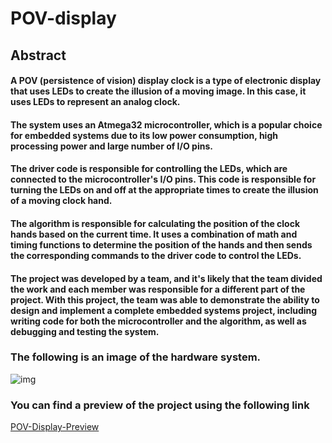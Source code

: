 # POV-display
## Abstract
#### A POV (persistence of vision) display clock is a type of electronic display that uses LEDs to create the illusion of a moving image. In this case, it uses LEDs to represent an analog clock.

#### The system uses an Atmega32 microcontroller, which is a popular choice for embedded systems due to its low power consumption, high processing power and large number of I/O pins.

#### The driver code is responsible for controlling the LEDs, which are connected to the microcontroller's I/O pins. This code is responsible for turning the LEDs on and off at the appropriate times to create the illusion of a moving clock hand.

#### The algorithm is responsible for calculating the position of the clock hands based on the current time. It uses a combination of math and timing functions to determine the position of the hands and then sends the corresponding commands to the driver code to control the LEDs.

#### The project was developed by a team, and it's likely that the team divided the work and each member was responsible for a different part of the project. With this project, the team was able to demonstrate the ability to design and implement a complete embedded systems project, including writing code for both the microcontroller and the algorithm, as well as debugging and testing the system.

### The following is an image of the hardware system.
![img]()



### You can find a preview of the project using the following link
[POV-Display-Preview](https://drive.google.com/drive/u/0/folders/128i1z9-Xx1qVnHIgvfxdt_CPARsultIw)
